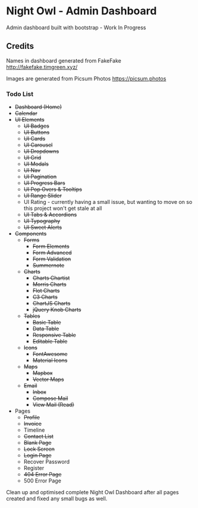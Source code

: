 # Night Owl - Admin Dashboard
Admin dashboard built with bootstrap - Work In Progress

## Credits

Names in dashboard generated from FakeFake
http://fakefake.timgreen.xyz/

Images are generated from Picsum Photos
https://picsum.photos



### Todo List

- ~~Dashboard (Home)~~
- ~~Calendar~~
- ~~UI Elements~~
  - ~~UI Badges~~
  - ~~UI Buttons~~
  - ~~UI Cards~~
  - ~~UI Carousel~~
  - ~~UI Dropdowns~~
  - ~~UI Grid~~
  - ~~UI Modals~~
  - ~~UI Nav~~
  - ~~UI Pagination~~
  - ~~UI Progress Bars~~
  - ~~UI Pop Overs & Tooltips~~
  - ~~UI Range Slider~~
  - UI Rating - currently having a small issue, but wanting to move on so this project won't get stale at all
  - ~~UI Tabs & Accordions~~
  - ~~UI Typography~~
  - ~~UI Sweet Alerts~~
- ~~Components~~
  - ~~Forms~~
    - ~~Form Elements~~
    - ~~Form Advanced~~
    - ~~Form Validation~~
    - ~~Summernote~~
  - ~~Charts~~
    - ~~Charts Chartist~~
    - ~~Morris Charts~~
    - ~~Flot Charts~~
    - ~~C3 Charts~~
    - ~~ChartJS Charts~~
    - ~~jQuery Knob Charts~~
  - ~~Tables~~
    - ~~Basic Table~~
    - ~~Data Table~~
    - ~~Responsive Table~~
    - ~~Editable Table~~
  - ~~Icons~~
    - ~~FontAwesome~~
    - ~~Material Icons~~
  - ~~Maps~~
    - ~~Mapbox~~
    - ~~Vector Maps~~
  - ~~Email~~
    - ~~Inbox~~
    - ~~Compose Mail~~
    - ~~View Mail (Read)~~
- Pages
  - ~~Profile~~
  - ~~Invoice~~
  - Timeline
  - ~~Contact List~~
  - ~~Blank Page~~
  - ~~Lock Screen~~
  - ~~Login Page~~
  - Recover Password
  - Register
  - ~~404 Error Page~~
  - 500 Error Page

Clean up and optimised complete Night Owl Dashboard after all pages created and fixed any small bugs as well.

